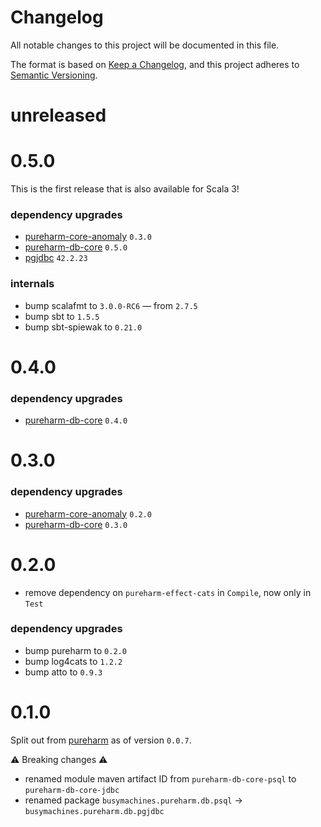# Changelog

All notable changes to this project will be documented in this file.

The format is based on [Keep a Changelog](https://keepachangelog.com/en/1.0.0/),
and this project adheres to [Semantic Versioning](https://semver.org/spec/v2.0.0.html).

# unreleased

# 0.5.0

This is the first release that is also available for Scala 3!

### dependency upgrades

- [pureharm-core-anomaly](https://github.com/busymachines/pureharm-core/releases) `0.3.0`
- [pureharm-db-core](https://github.com/busymachines/pureharm-db-core/releases) `0.5.0`
- [pgjdbc](https://github.com/pgjdbc/pgjdbc/releases) `42.2.23`

### internals
- bump scalafmt to `3.0.0-RC6` — from `2.7.5`
- bump sbt to `1.5.5`
- bump sbt-spiewak to `0.21.0`

# 0.4.0

### dependency upgrades

- [pureharm-db-core](https://github.com/busymachines/pureharm-db-core/releases) `0.4.0`

# 0.3.0

### dependency upgrades

- [pureharm-core-anomaly](https://github.com/busymachines/pureharm-core/releases) `0.2.0`
- [pureharm-db-core](https://github.com/busymachines/pureharm-db-core/releases) `0.3.0`

# 0.2.0

- remove dependency on `pureharm-effect-cats` in `Compile`, now only in `Test`

### dependency upgrades

- bump pureharm to `0.2.0`
- bump log4cats to `1.2.2`
- bump atto to `0.9.3`

# 0.1.0

Split out from [pureharm](https://github.com/busymachines/pureharm) as of version `0.0.7`.

:warning: Breaking changes :warning:

- renamed module maven artifact ID from `pureharm-db-core-psql` to `pureharm-db-core-jdbc`
- renamed package `busymachines.pureharm.db.psql` -> `busymachines.pureharm.db.pgjdbc`
